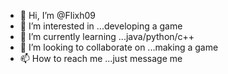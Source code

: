 - 👋 Hi, I’m @Flixh09
- 👀 I’m interested in ...developing a game
- 🌱 I’m currently learning ...java/python/c++
- 💞️ I’m looking to collaborate on ...making a game
- 📫 How to reach me ...just message me

<!---
Flixh09/Flixh09 is a ✨ special ✨ repository because its `README.md` (this file) appears on your GitHub profile.
You can click the Preview link to take a look at your changes.
--->
